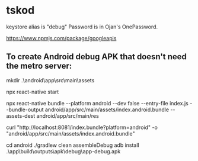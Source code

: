 # tskod

keystore alias is "debug"
Password is in Ojan's OnePassword.

https://www.npmjs.com/package/googleapis

## To create Android debug APK that doesn't need the metro server:

mkdir .\android\app\src\main\assets

npx react-native start

npx react-native bundle --platform android --dev false --entry-file index.js --bundle-output android/app/src/main/assets/index.android.bundle --assets-dest android/app/src/main/res

curl "http://localhost:8081/index.bundle?platform=android" -o "android/app/src/main/assets/index.android.bundle"

cd android
./gradlew clean assembleDebug
adb install .\app\build\outputs\apk\debug\app-debug.apk
